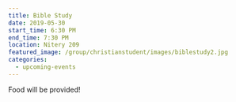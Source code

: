 ```yaml
---
title: Bible Study
date: 2019-05-30
start_time: 6:30 PM
end_time: 7:30 PM
location: Nitery 209
featured_image: /group/christianstudent/images/biblestudy2.jpg
categories:
  - upcoming-events
---
```

Food will be provided! 